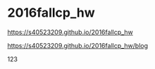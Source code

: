 # 2016fallcp_hw

https://s40523209.github.io/2016fallcp_hw

https://s40523209.github.io/2016fallcp_hw/blog


123
